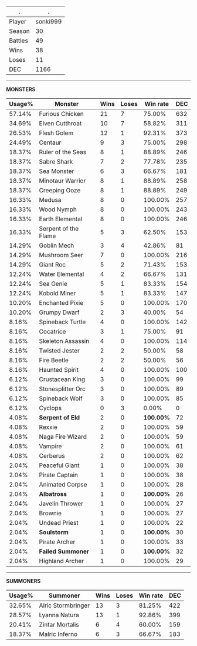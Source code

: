 .|.
|-|-
Player|sonki999
Season|30
Battles|49
Wins|38
Loses|11
DEC|1166

---
**MONSTERS**

Usage%|Monster|Wins|Loses|Win rate|DEC|
-|-|-|-|-|-|
57.14%|Furious Chicken|21|7|75.00%|632|
34.69%|Elven Cutthroat|10|7|58.82%|311|
26.53%|Flesh Golem|12|1|92.31%|373|
24.49%|Centaur|9|3|75.00%|298|
18.37%|Ruler of the Seas|8|1|88.89%|246|
18.37%|Sabre Shark|7|2|77.78%|235|
18.37%|Sea Monster|6|3|66.67%|181|
18.37%|Minotaur Warrior|8|1|88.89%|258|
18.37%|Creeping Ooze|8|1|88.89%|249|
16.33%|Medusa|8|0|100.00%|257|
16.33%|Wood Nymph|8|0|100.00%|243|
16.33%|Earth Elemental|8|0|100.00%|246|
16.33%|Serpent of the Flame|5|3|62.50%|153|
14.29%|Goblin Mech|3|4|42.86%|81|
14.29%|Mushroom Seer|7|0|100.00%|216|
14.29%|Giant Roc|5|2|71.43%|153|
12.24%|Water Elemental|4|2|66.67%|131|
12.24%|Sea Genie|5|1|83.33%|154|
12.24%|Kobold Miner|5|1|83.33%|147|
10.20%|Enchanted Pixie|5|0|100.00%|170|
10.20%|Grumpy Dwarf|2|3|40.00%|54|
8.16%|Spineback Turtle|4|0|100.00%|142|
8.16%|Cocatrice|3|1|75.00%|91|
8.16%|Skeleton Assassin|4|0|100.00%|114|
8.16%|Twisted Jester|2|2|50.00%|58|
8.16%|Fire Beetle|2|2|50.00%|56|
8.16%|Haunted Spirit|4|0|100.00%|100|
6.12%|Crustacean King|3|0|100.00%|99|
6.12%|Stonesplitter Orc|3|0|100.00%|89|
6.12%|Spineback Wolf|3|0|100.00%|85|
6.12%|Cyclops|0|3|0.00%|0|
4.08%|**Serpent of Eld**|2|0|**100.00%**|72|
4.08%|Rexxie|2|0|100.00%|59|
4.08%|Naga Fire Wizard|2|0|100.00%|59|
4.08%|Vampire|2|0|100.00%|61|
4.08%|Cerberus|2|0|100.00%|62|
2.04%|Peaceful Giant|1|0|100.00%|38|
2.04%|Pirate Captain|1|0|100.00%|38|
2.04%|Animated Corpse|1|0|100.00%|28|
2.04%|**Albatross**|1|0|**100.00%**|26|
2.04%|Javelin Thrower|1|0|100.00%|27|
2.04%|Brownie|1|0|100.00%|27|
2.04%|Undead Priest|1|0|100.00%|22|
2.04%|**Soulstorm**|1|0|**100.00%**|30|
2.04%|Pirate Archer|1|0|100.00%|33|
2.04%|**Failed Summoner**|1|0|**100.00%**|32|
2.04%|Highland Archer|1|0|100.00%|29|

---
**SUMMONERS**

Usage%|Summoner|Wins|Loses|Win rate|DEC|
-|-|-|-|-|-|
32.65%|Alric Stormbringer|13|3|81.25%|422|
28.57%|Lyanna Natura|13|1|92.86%|399|
20.41%|Zintar Mortalis|6|4|60.00%|159|
18.37%|Malric Inferno|6|3|66.67%|183|
